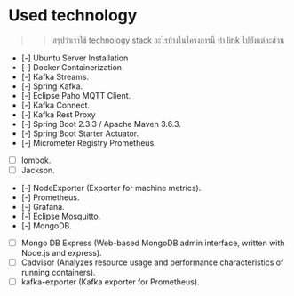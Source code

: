 # Used technology
>> สรุปว่าเราใช้ technology stack อะไรบ้างในโครงการนี้ ทำ link ไปยังแต่ละส่วน


- [-] Ubuntu Server Installation
- [-] Docker Containerization
- [-] Kafka Streams.
- [-] Spring Kafka.
- [-] Eclipse Paho MQTT Client.
- [-] Kafka Connect.
- [-] Kafka Rest Proxy
- [-] Spring Boot 2.3.3 / Apache Maven 3.6.3.
- [-] Spring Boot Starter Actuator.
- [-] Micrometer Registry Prometheus.
- [ ] lombok.
- [ ] Jackson.
- [-] NodeExporter (Exporter for machine metrics).
- [-] Prometheus.
- [-] Grafana.
- [-] Eclipse Mosquitto.
- [-] MongoDB.
- [ ] Mongo DB Express (Web-based MongoDB admin interface, written with Node.js and express).
- [ ] Cadvisor (Analyzes resource usage and performance characteristics of running containers).
- [ ] kafka-exporter (Kafka exporter for Prometheus).